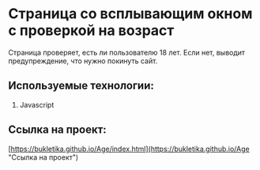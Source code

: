 # Страница со всплывающим окном с проверкой на возраст

Страница проверяет, есть ли пользователю 18 лет. Если нет, выводит предупреждение, что нужно покинуть сайт.

## Используемые технологии:
1. Javascript


## Ссылка на проект:
[https://bukletika.github.io/Age/index.html](https://bukletika.github.io/Age "Ссылка на проект")

